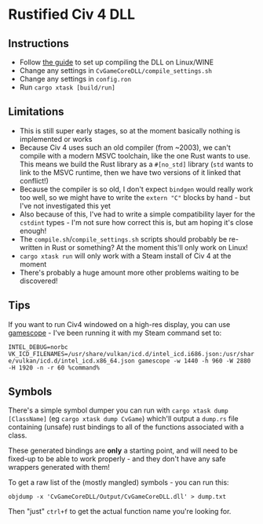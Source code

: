 # Rustified Civ 4 DLL

## Instructions

* Follow [the guide](https://forums.civfanatics.com/threads/compiling-the-dll-on-linux.658833/) to set up compiling the DLL on Linux/WINE
* Change any settings in `CvGameCoreDLL/compile_settings.sh`
* Change any settings in `config.ron`
* Run `cargo xtask [build/run]`

## Limitations

* This is still super early stages, so at the moment basically nothing is implemented or works
* Because Civ 4 uses such an old compiler (from ~2003), we can't compile with a modern MSVC toolchain, like the one Rust wants to use. This means we build the Rust library as a `#[no_std]` library (`std` wants to link to the MSVC runtime, then we have two versions of it linked that conflict!)
* Because the compiler is so old, I don't expect `bindgen` would really work too well, so we might have to write the `extern "C"` blocks by hand - but I've not investigated this yet
* Also because of this, I've had to write a simple compatibility layer for the `cstdint` types - I'm not sure how correct this is, but am hoping it's close enough!
* The `compile.sh`/`compile_settings.sh` scripts should probably be re-written in Rust or something? At the moment this'll only work on Linux!
* `cargo xtask run` will only work with a Steam install of Civ 4 at the moment
* There's probably a huge amount more other problems waiting to be discovered!

## Tips

If you want to run Civ4 windowed on a high-res display, you can use [gamescope](https://github.com/Plagman/gamescope) - I've been running it with my Steam command set to:

`INTEL_DEBUG=norbc VK_ICD_FILENAMES=/usr/share/vulkan/icd.d/intel_icd.i686.json:/usr/share/vulkan/icd.d/intel_icd.x86_64.json gamescope -w 1440 -h 960 -W 2880 -H 1920 -n -r 60 %command%`

## Symbols

There's a simple symbol dumper you can run with `cargo xtask dump [ClassName]` (eg `cargo xtask dump CvGame`) which'll output a `dump.rs` file containing (unsafe) rust bindings to all of the functions associated with a class.

These generated bindings are **only** a starting point, and will need to be fixed-up to be able to work properly - and they don't have any safe wrappers generated with them!

To get a raw list of the (mostly mangled) symbols - you can run this:

`objdump -x 'CvGameCoreDLL/Output/CvGameCoreDLL.dll' > dump.txt`

Then "just" `ctrl+f` to get the actual function name you're looking for.
